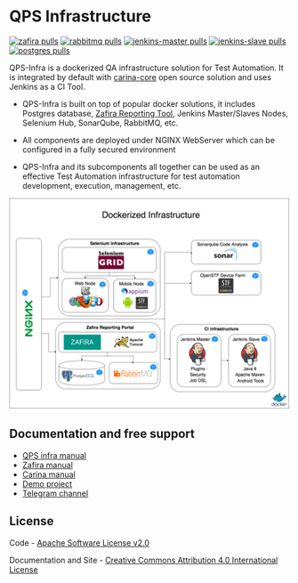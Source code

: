 QPS Infrastructure
==================

[![zafira pulls](https://img.shields.io/docker/pulls/qaprosoft/zafira.svg?label=zafira%20pulls)](https://hub.docker.com/r/qaprosoft/zafira/)
[![rabbitmq pulls](https://img.shields.io/docker/pulls/qaprosoft/rabbitmq.svg?label=rabbitmq%20pulls)](https://hub.docker.com/r/qaprosoft/rabbitmq/)
[![jenkins-master pulls](https://img.shields.io/docker/pulls/qaprosoft/jenkins-master.svg?label=jenkins-master%20pulls)](https://hub.docker.com/r/qaprosoft/jenkins-master/)
[![jenkins-slave pulls](https://img.shields.io/docker/pulls/qaprosoft/jenkins-slave.svg?label=jenkins-slave%20pulls)](https://hub.docker.com/r/qaprosoft/jenkins-slave/)
[![postgres pulls](https://img.shields.io/docker/pulls/qaprosoft/postgres.svg?label=postgres%20pulls)](https://hub.docker.com/r/qaprosoft/postgres/)

QPS-Infra is a dockerized QA infrastructure solution for Test Automation. It is integrated by default with [carina-core](http://www.carina-core.io) open source solution and uses Jenkins as a CI Tool.

* QPS-Infra is built on top of popular docker solutions, it includes Postgres database, [Zafira Reporting Tool](http://qaprosoft.github.io/zafira), Jenkins Master/Slaves Nodes, Selenium Hub, SonarQube, RabbitMQ, etc.

* All components are deployed under NGINX WebServer which can be configured in a fully secured environment

* QPS-Infra and its subcomponents all together can be used as an effective Test Automation infrastructure for test automation development, execution, management, etc.

![Alt text](./docs/img/qps-infra.png?raw=true "QPS-Infra")

## Documentation and free support
* [QPS infra manual](https://qaprosoft.github.io/qps-infra)
* [Zafira manual](http://qaprosoft.github.io/zafira)
* [Carina manual](http://qaprosoft.github.io/carina)
* [Demo project](https://github.com/qaprosoft/carina-demo)
* [Telegram channel](https://t.me/qps_infra)

## License
Code - [Apache Software License v2.0](http://www.apache.org/licenses/LICENSE-2.0)

Documentation and Site - [Creative Commons Attribution 4.0 International License](http://creativecommons.org/licenses/by/4.0/deed.en_US)
